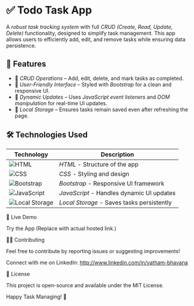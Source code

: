 # ✅ Todo Task App  

A *robust task tracking system* with full *CRUD (Create, Read, Update, Delete)* functionality, designed to simplify task management. This app allows users to efficiently add, edit, and remove tasks while ensuring data persistence.

## 🚀 Features  
- 📌 *CRUD Operations* – Add, edit, delete, and mark tasks as completed.  
- 🎨 *User-Friendly Interface* – Styled with *Bootstrap* for a clean and responsive UI.  
- 🔄 *Dynamic Updates* – Uses *JavaScript event listeners* and *DOM manipulation* for real-time UI updates.  
- 💾 *Local Storage* – Ensures tasks remain saved even after refreshing the page.  

## 🛠 Technologies Used  

| Technology | Description |
|------------|------------|
| ![HTML](https://img.shields.io/badge/-HTML5-orange?logo=html5&logoColor=white&style=flat) | *HTML* - Structure of the app |
| ![CSS](https://img.shields.io/badge/-CSS3-blue?logo=css3&logoColor=white&style=flat) | *CSS* - Styling and design |
| ![Bootstrap](https://img.shields.io/badge/-Bootstrap-purple?logo=bootstrap&logoColor=white&style=flat) | *Bootstrap* - Responsive UI framework |
| ![JavaScript](https://img.shields.io/badge/-JavaScript-yellow?logo=javascript&logoColor=white&style=flat) | *JavaScript* - Handles dynamic UI updates |
| ![Local Storage](https://img.shields.io/badge/-Local%20Storage-green?logo=database&logoColor=white&style=flat) | *Local Storage* - Saves tasks persistently |


🔗 Live Demo

Try the App (Replace with actual hosted link.)

👨‍💻 Contributing

Feel free to contribute by reporting issues or suggesting improvements!

Connect with me on LinkedIn: http://www.linkedin.com/in/yatham-bhavana

📜 License

This project is open-source and available under the MIT License.


Happy Task Managing! 🎯
